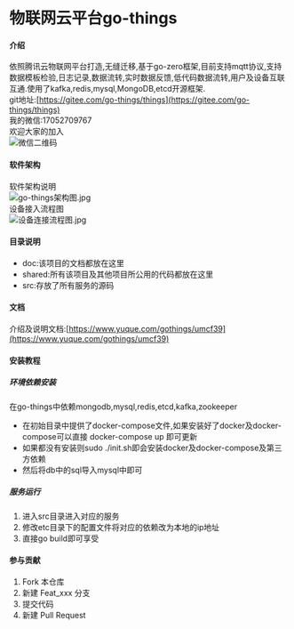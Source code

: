 # 物联网云平台go-things

#### 介绍


依照腾讯云物联网平台打造,无缝迁移,基于go-zero框架,目前支持mqtt协议,支持数据模板检验,日志记录,数据流转,实时数据反馈,低代码数据流转,用户及设备互联互通.使用了kafka,redis,mysql,MongoDB,etcd开源框架.  
git地址:[https://gitee.com/go-things/things](https://gitee.com/go-things/things)  
我的微信:17052709767  
欢迎大家的加入  
![微信二维码](https://gitee.com/go-things/things/raw/master/doc/assets/%E5%BE%AE%E4%BF%A1%E4%BA%8C%E7%BB%B4%E7%A0%81.jpg)



#### 软件架构

软件架构说明  
 ![go-things架构图.jpg](https://gitee.com/go-things/things/raw/master/doc/assets/go-things%E6%9E%B6%E6%9E%84%E5%9B%BE.jpg)  
设备接入流程图  
![设备连接流程图.jpg](https://gitee.com/go-things/things/raw/master/doc/assets/%E8%AE%BE%E5%A4%87%E8%BF%9E%E6%8E%A5%E6%B5%81%E7%A8%8B%E5%9B%BE.jpg)


#### 目录说明

- doc:该项目的文档都放在这里
- shared:所有该项目及其他项目所公用的代码都放在这里
- src:存放了所有服务的源码

#### 文档
介绍及说明文档:[https://www.yuque.com/gothings/umcf39](https://www.yuque.com/gothings/umcf39)
​

#### 安装教程
##### 环境依赖安装
在go-things中依赖mongodb,mysql,redis,etcd,kafka,zookeeper
* 在初始目录中提供了docker-compose文件,如果安装好了docker及docker-compose可以直接
docker-compose up 即可更新
* 如果都没有安装则sudo ./init.sh即会安装docker及docker-compose及第三方依赖
* 然后将db中的sql导入mysql中即可

##### 服务运行
1. 进入src目录进入对应的服务
2. 修改etc目录下的配置文件将对应的依赖改为本地的ip地址
3. 直接go build即可享受

#### 参与贡献

1.  Fork 本仓库
2.  新建 Feat_xxx 分支
3.  提交代码
4.  新建 Pull Request


